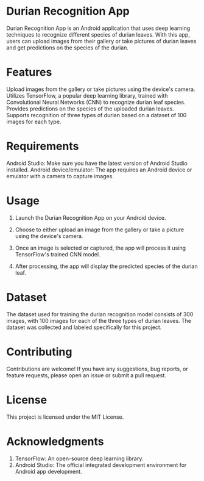 # Durian Recognition App
Durian Recognition App is an Android application that uses deep learning techniques to recognize different species of durian leaves. With this app, users can upload images from their gallery or take pictures of durian leaves and get predictions on the species of the durian.

# Features
Upload images from the gallery or take pictures using the device's camera.
Utilizes TensorFlow, a popular deep learning library, trained with Convolutional Neural Networks (CNN) to recognize durian leaf species.
Provides predictions on the species of the uploaded durian leaves.
Supports recognition of three types of durian based on a dataset of 100 images for each type.

# Requirements
Android Studio: Make sure you have the latest version of Android Studio installed.
Android device/emulator: The app requires an Android device or emulator with a camera to capture images.

# Usage
1. Launch the Durian Recognition App on your Android device.

2. Choose to either upload an image from the gallery or take a picture using the device's camera.

3. Once an image is selected or captured, the app will process it using TensorFlow's trained CNN model.

4. After processing, the app will display the predicted species of the durian leaf.

# Dataset
The dataset used for training the durian recognition model consists of 300 images, with 100 images for each of the three types of durian leaves. The dataset was collected and labeled specifically for this project.

# Contributing
Contributions are welcome! If you have any suggestions, bug reports, or feature requests, please open an issue or submit a pull request.

# License
This project is licensed under the MIT License.

# Acknowledgments
1. TensorFlow: An open-source deep learning library.
2. Android Studio: The official integrated development environment for Android app development.
